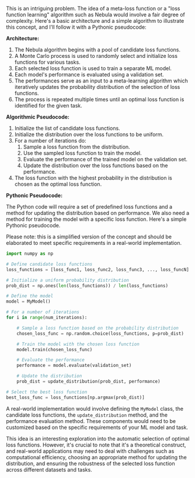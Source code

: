 This is an intriguing problem. The idea of a meta-loss function or a "loss function learning" algorithm such as Nebula would involve a fair degree of complexity. Here's a basic architecture and a simple algorithm to illustrate this concept, and I'll follow it with a Pythonic pseudocode:

**Architecture:**
1. The Nebula algorithm begins with a pool of candidate loss functions.
2. A Monte Carlo process is used to randomly select and initialize loss functions for various tasks.
3. Each selected loss function is used to train a separate ML model.
4. Each model's performance is evaluated using a validation set.
5. The performances serve as an input to a meta-learning algorithm which iteratively updates the probability distribution of the selection of loss functions.
6. The process is repeated multiple times until an optimal loss function is identified for the given task.

**Algorithmic Pseudocode:**
1. Initialize the list of candidate loss functions.
2. Initialize the distribution over the loss functions to be uniform.
3. For a number of iterations do:
    1. Sample a loss function from the distribution.
    2. Use the sampled loss function to train the model.
    3. Evaluate the performance of the trained model on the validation set.
    4. Update the distribution over the loss functions based on the performance.
4. The loss function with the highest probability in the distribution is chosen as the optimal loss function.

**Pythonic Pseudocode:**

The Python code will require a set of predefined loss functions and a method for updating the distribution based on performance. We also need a method for training the model with a specific loss function. Here's a simple Pythonic pseudocode.

Please note: this is a simplified version of the concept and should be elaborated to meet specific requirements in a real-world implementation.

```python
import numpy as np

# Define candidate loss functions
loss_functions = [loss_func1, loss_func2, loss_func3, ..., loss_funcN]

# Initialize a uniform probability distribution
prob_dist = np.ones(len(loss_functions)) / len(loss_functions)

# Define the model
model = MyModel()

# For a number of iterations
for i in range(num_iterations):

    # Sample a loss function based on the probability distribution
    chosen_loss_func = np.random.choice(loss_functions, p=prob_dist)

    # Train the model with the chosen loss function
    model.train(chosen_loss_func)

    # Evaluate the performance
    performance = model.evaluate(validation_set)

    # Update the distribution
    prob_dist = update_distribution(prob_dist, performance)

# Select the best loss function
best_loss_func = loss_functions[np.argmax(prob_dist)]
```

A real-world implementation would involve defining the `MyModel` class, the candidate loss functions, the `update_distribution` method, and the performance evaluation method. These components would need to be customized based on the specific requirements of your ML model and task.

This idea is an interesting exploration into the automatic selection of optimal loss functions. However, it's crucial to note that it's a theoretical construct, and real-world applications may need to deal with challenges such as computational efficiency, choosing an appropriate method for updating the distribution, and ensuring the robustness of the selected loss function across different datasets and tasks.